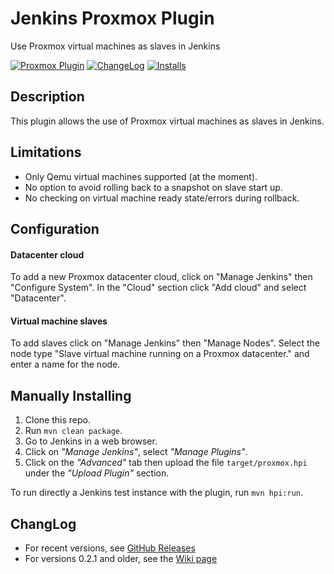 # Jenkins Proxmox Plugin

Use Proxmox virtual machines as slaves in Jenkins

[![Proxmox Plugin](https://img.shields.io/jenkins/plugin/v/proxmox.svg)](https://plugins.jenkins.io/proxmox)
[![ChangeLog](https://img.shields.io/github/release/jenkinsci/proxmox-plugin.svg?label=changelog)](https://github.com/jenkinsci/proxmox-plugin/releases/latest)
[![Installs](https://img.shields.io/jenkins/plugin/i/proxmox.svg?color=blue)](https://plugins.jenkins.io/proxmox)

## Description

This plugin allows the use of Proxmox virtual machines as slaves in Jenkins.

## Limitations

-   Only Qemu virtual machines supported (at the moment).
-   No option to avoid rolling back to a snapshot on slave start up.
-   No checking on virtual machine ready state/errors during rollback.

## Configuration

#### Datacenter cloud

To add a new Proxmox datacenter cloud, click on "Manage Jenkins" then
"Configure System". In the "Cloud" section click "Add cloud" and select
"Datacenter".

#### Virtual machine slaves

To add slaves click on "Manage Jenkins" then "Manage Nodes". Select the
node type "Slave virtual machine running on a Proxmox datacenter." and
enter a name for the node.

## Manually Installing
 1. Clone this repo.
 2. Run ``mvn clean package``. 
 3. Go to Jenkins in a web browser.
 4. Click on *"Manage Jenkins"*, select *"Manage Plugins"*. 
 5. Click on the *"Advanced"* tab then upload the file `target/proxmox.hpi` under the *"Upload Plugin"* section.
 
To run directly a Jenkins test instance with the plugin, run ``mvn hpi:run``.


## ChangLog
-   For recent versions, see [GitHub Releases](https://github.com/jenkinsci/proxmox-plugin/releases)
-   For versions 0.2.1 and older, see the [Wiki page](https://wiki.jenkins.io/display/JENKINS/Proxmox+Plugin)

